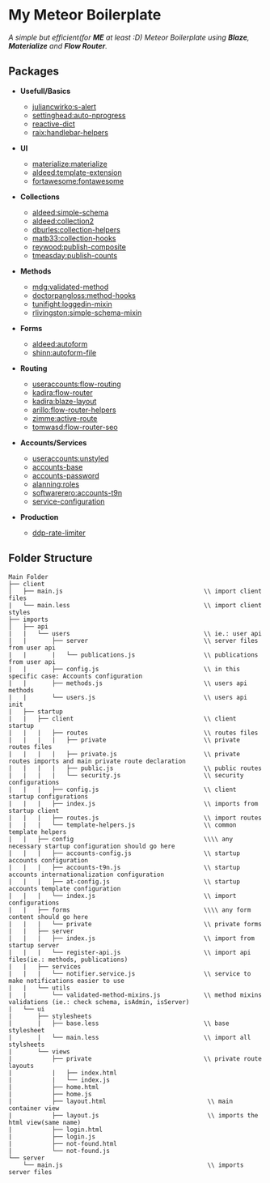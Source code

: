 # My Meteor Boilerplate
_A simple but efficient(for **ME** at least :D) Meteor Boilerplate using **Blaze**, **Materialize** and **Flow Router**._

## Packages
* **Usefull/Basics**
  * [juliancwirko:s-alert](http://s-alert.meteorapp.com/)
  * [settinghead:auto-nprogress](https://atmospherejs.com/settinghead/auto-nprogress)
  * [reactive-dict](https://atmospherejs.com/meteor/reactive-dict)
  * [raix:handlebar-helpers](https://atmospherejs.com/raix/handlebar-helpers)
* **UI**
  * [materialize:materialize](https://atmospherejs.com/materialize/materialize)
  * [aldeed:template-extension](https://atmospherejs.com/aldeed/template-extension)
  * [fortawesome:fontawesome](https://github.com/FortAwesome/Font-Awesome)
  
* **Collections**
  * [aldeed:simple-schema](https://atmospherejs.com/aldeed/simple-schema)
  * [aldeed:collection2](https://atmospherejs.com/aldeed/collection2)
  * [dburles:collection-helpers](https://atmospherejs.com/dburles/collection-helpers)
  * [matb33:collection-hooks](https://atmospherejs.com/matb33/collection-hooks)
  * [reywood:publish-composite](https://atmospherejs.com/reywood/publish-composite)
  * [tmeasday:publish-counts](https://atmospherejs.com/tmeasday/publish-counts)
  
* **Methods**
  * [mdg:validated-method](https://atmospherejs.com/mdg/validated-method)
  * [doctorpangloss:method-hooks](https://atmospherejs.com/doctorpangloss/method-hooks)
  * [tunifight:loggedin-mixin](https://atmospherejs.com/tunifight/loggedin-mixin)
  * [rlivingston:simple-schema-mixin](https://atmospherejs.com/rlivingston/simple-schema-mixin)
  
* **Forms**
  * [aldeed:autoform](https://atmospherejs.com/aldeed/autoform)
  * [shinn:autoform-file](https://atmospherejs.com/shinn/autoform-file)
  
* **Routing**
  * [useraccounts:flow-routing](https://atmospherejs.com/useraccounts/flow-routing)
  * [kadira:flow-router](https://atmospherejs.com/kadira/flow-router)
  * [kadira:blaze-layout](https://atmospherejs.com/kadira/blaze-layout)
  * [arillo:flow-router-helpers](https://atmospherejs.com/arillo/flow-router-helpers)
  * [zimme:active-route](https://atmospherejs.com/zimme/active-route)
  * [tomwasd:flow-router-seo](https://atmospherejs.com/tomwasd/flow-router-seo)
  
* **Accounts/Services**
  * [useraccounts:unstyled](https://atmospherejs.com/useraccounts/unstyled)
  * [accounts-base](https://atmospherejs.com/meteor/accounts-base)
  * [accounts-password](https://atmospherejs.com/meteor/accounts-password)
  * [alanning:roles](https://atmospherejs.com/alanning/roles)
  * [softwarerero:accounts-t9n](https://atmospherejs.com/softwarerero/accounts-t9n)
  * [service-configuration](https://atmospherejs.com/meteor/service-configuration)
  
* **Production**
  * [ddp-rate-limiter](https://atmospherejs.com/meteor/ddp-rate-limiter)

## Folder Structure
    Main Folder                                           
    ├── client                                            
    │   ├── main.js                                       \\ import client files
    |   └── main.less                                     \\ import client styles
    ├── imports                                           
    │   ├── api                                           
    |   |   └── users                                     \\ ie.: user api
    |   |       ├── server                                \\ server files from user api
    |   |       |   └── publications.js                   \\ publications from user api
    |   |       ├── config.js                             \\ in this specific case: Accounts configuration
    |   |       ├── methods.js                            \\ users api methods
    |   |       └── users.js                              \\ users api init
    |   ├── startup
    |   |   ├── client                                    \\ client startup
    |   |   |   ├── routes                                \\ routes files
    |   |   |   |   ├── private                           \\ private routes files
    |   |   |   |   ├── private.js                        \\ private routes imports and main private route declaration
    |   |   |   |   ├── public.js                         \\ public routes
    |   |   |   |   └── security.js                       \\ security configurations
    |   |   |   ├── config.js                             \\ client startup configurations
    |   |   |   ├── index.js                              \\ imports from startup client
    |   |   |   ├── routes.js                             \\ import routes
    |   |   |   └── template-helpers.js                   \\ common template helpers
    |   |   ├── config                                    \\\\ any necessary startup configuration should go here
    |   |   |   ├── accounts-config.js                    \\ startup accounts configuration
    |   |   |   ├── accounts-t9n.js                       \\ startup accounts internationalization configuration
    |   |   |   ├── at-config.js                          \\ startup accounts template configuration
    |   |   |   └── index.js                              \\ import configurations
    |   |   ├── forms                                     \\\\ any form content should go here
    |   |   |   └── private                               \\ private forms
    |   |   ├── server
    |   |   |   ├── index.js                              \\ import from startup server
    |   |   |   └── register-api.js                       \\ import api files(ie.: methods, publications)
    |   |   ├── services
    |   |   |   └── notifier.service.js                   \\ service to make notifications easier to use
    |   |   └── utils
    |   |       └── validated-method-mixins.js            \\ method mixins validations (ie.: check schema, isAdmin, isServer)
    |   └── ui
    |       ├── stylesheets
    |       |   ├── base.less                             \\ base stylesheet
    |       |   └── main.less                             \\ import all stylsheets
    |       └── views
    |           ├── private                               \\ private route layouts
    |           |   ├── index.html
    |           |   └── index.js
    |           ├── home.html
    |           ├── home.js
    |           ├── layout.html                            \\ main container view
    |           ├── layout.js                              \\ imports the html view(same name)
    |           ├── login.html
    |           ├── login.js
    |           ├── not-found.html
    |           └── not-found.js
    └── server
        └── main.js                                        \\ imports server files
